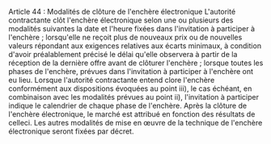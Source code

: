 Article 44 : Modalités de clôture de l'enchère électronique
L'autorité contractante clôt l'enchère électronique selon une ou
plusieurs des modalités suivantes
la date et l'heure fixées dans l'invitation à participer à l'enchère
;
lorsqu'elle ne reçoit plus de nouveaux prix ou de nouvelles valeurs
répondant aux exigences relatives aux écarts minimaux, à condition
d'avoir préalablement précisé le délai qu'elle observera à partir
de la réception de la dernière offre avant de clôturer l'enchère ;
lorsque toutes les phases de l'enchère, prévues dans l'invitation à
participer à l'enchère ont eu lieu.
Lorsque l'autorité contractante entend clore l'enchère conformément
aux dispositions évoquées au point iii), le cas échéant, en
combinaison avec les modalités prévues au point ii), l'invitation à
participer indique le calendrier de chaque phase de l'enchère.
Après la clôture de l'enchère électronique, le marché est attribué en
fonction des résultats de celleci.
Les autres modalités de mise en œuvre de la technique de l'enchère
électronique seront fixées par décret.